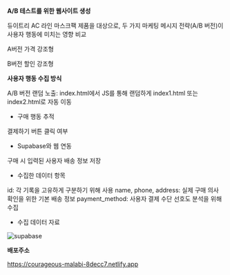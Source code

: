 **A/B 테스트를 위한 웹사이트 생성**

듀이트리 AC 라인 마스크팩 제품을 대상으로, 두 가지 마케팅 메시지 전략(A/B 버전)이 사용자 행동에 미치는 영향 비교

A버전 가격 강조형

B버전 할인 강조형


**사용자 행동 수집 방식**

A/B 버전 랜덤 노출: index.html에서 JS를 통해 랜덤하게 index1.html 또는 index2.html로 자동 이동


- 구매 행동 추적

 결제하기 버튼 클릭 여부

- Supabase와 웹 연동

 구매 시 입력된 사용자 배송 정보 저장

- 수집한 데이터 항목

 id: 각 기록을 고유하게 구분하기 위해 사용
 name, phone, address: 실제 구매 의사 확인을 위한 기본 배송 정보
 payment_method: 사용자 결제 수단 선호도 분석을 위해 수집

- 수집 데이터 자료

![supabase](https://github.com/user-attachments/assets/fcae78dd-7ff7-4ec8-846c-e08bce4411c0)


**배포주소**

https://courageous-malabi-8decc7.netlify.app


